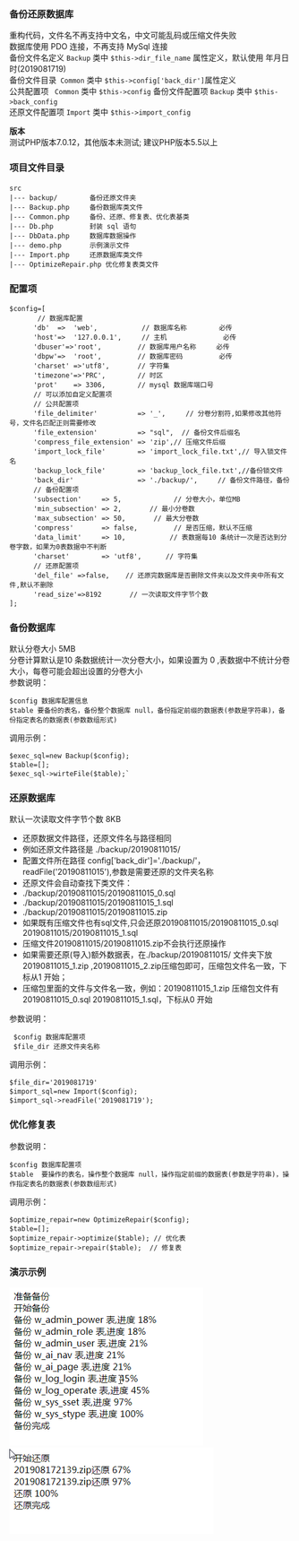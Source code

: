 ### 备份还原数据库
重构代码，文件名不再支持中文名，中文可能乱码或压缩文件失败  
数据库使用 PDO 连接，不再支持 MySql 连接  
备份文件名定义 `Backup`  类中 `$this->dir_file_name` 属性定义，默认使用 年月日时(2019081719)   
备份文件目录` Common` 类中 `$this->config['back_dir']`属性定义  
公共配置项 ` Common` 类中 `$this->config`
备份文件配置项 `Backup`  类中 `$this->back_config`  
还原文件配置项 `Import` 类中 `$this->import_config` 
 
**版本**  
测试PHP版本7.0.12，其他版本未测试; 建议PHP版本5.5以上

### 项目文件目录
    src
    |--- backup/        备份还原文件夹
    |--- Backup.php     备份数据库类文件
    |--- Common.php     备份、还原、修复表、优化表基类
    |--- Db.php         封装 sql 语句
    |--- DbData.php     数据库数据操作
    |--- demo.php       示例演示文件
    |--- Import.php     还原数据库类文件
    |--- OptimizeRepair.php 优化修复表类文件

### 配置项
    $config=[
           // 数据库配置
          'db'  =>  'web',           // 数据库名称        必传
          'host'=>  '127.0.0.1',     // 主机              必传
          'dbuser'=>'root',         // 数据库用户名称     必传
          'dbpw'=>  'root',         // 数据库密码         必传
          'charset' =>'utf8',       // 字符集
          'timezone'=>'PRC',        // 时区
          'prot'    => 3306,        // mysql 数据库端口号
          // 可以添加自定义配置项
          // 公共配置项
          'file_delimiter'          => '_',     // 分卷分割符,如果修改其他符号，文件名匹配正则需要修改
          'file_extension'          => "sql",  // 备份文件后缀名
          'compress_file_extension' => 'zip',// 压缩文件后缀
          'import_lock_file'        => 'import_lock_file.txt',// 导入锁文件名
          'backup_lock_file'        => 'backup_lock_file.txt',//备份锁文件
          'back_dir'                => './backup/',     // 备份文件路径，备份
          // 备份配置项
          'subsection'     => 5,             // 分卷大小，单位MB
          'min_subsection' => 2,       // 最小分卷数
          'max_subsection' => 50,       // 最大分卷数
          'compress'       => false,         // 是否压缩，默认不压缩
          'data_limit'     => 10,           // 表数据每10 条统计一次是否达到分卷字数，如果为0表数据中不判断
          'charset'        => 'utf8',      // 字符集
          // 还原配置项
          'del_file' =>false,	 // 还原完数据库是否删除文件夹以及文件夹中所有文件,默认不删除
          'read_size'=>8192       // 一次读取文件字节个数
    ];
    
### 备份数据库
默认分卷大小 5MB   
分卷计算默认是10 条数据统计一次分卷大小，如果设置为 0 ,表数据中不统计分卷大小，每卷可能会超出设置的分卷大小   
参数说明： 

    $config 数据库配置信息  
    $table 要备份的表名，备份整个数据库 null，备份指定前缀的数据表(参数是字符串)，备份指定表名的数据表(参数数组形式)  
    
 调用示例：  
 
    $exec_sql=new Backup($config);  
    $table=[];     
    $exec_sql->wirteFile($table);`

### 还原数据库
默认一次读取文件字节个数 8KB
 * 还原数据文件路径，还原文件名与路径相同
 * 例如还原文件路径是 ./backup/20190811015/
 * 配置文件所在路径 config['back_dir']='./backup/'，readFile('20190811015'),参数是需要还原的文件夹名称
 * 还原文件会自动查找下类文件：
 * ./backup/20190811015/20190811015_0.sql
 * ./backup/20190811015/20190811015_1.sql
 * ./backup/20190811015/20190811015.zip
 * 如果既有压缩文件也有sql文件,只会还原20190811015/20190811015_0.sql  20190811015/20190811015_1.sql
 * 压缩文件20190811015/20190811015.zip不会执行还原操作
 * 如果需要还原(导入)额外数据表，在./backup/20190811015/ 文件夹下放 20190811015_1.zip ,20190811015_2.zip压缩包即可，压缩包文件名一致，下标从1 开始；
 * 压缩包里面的文件与文件名一致，例如：20190811015_1.zip 压缩包文件有 20190811015_0.sql  20190811015_1.sql，下标从0 开始  
 
 参数说明：   
 
     $config 数据库配置项  
     $file_dir 还原文件夹名称
 
 调用示例：  
 
    $file_dir='2019081719'
    $import_sql=new Import($config);
    $import_sql->readFile('2019081719');

### 优化修复表
 参数说明：   
 
    $config 数据库配置项  
    $table  要操作的表名，操作整个数据库 null，操作指定前缀的数据表(参数是字符串)，操作指定表名的数据表(参数数组形式)  
 
 调用示例：  
 
    $optimize_repair=new OptimizeRepair($config);
    $table=[];
    $optimize_repair->optimize($table); // 优化表
    $optimize_repair->repair($table);  // 修复表

### 演示示例
![备份图片示例](test/backup.png)![还原图片示例](test/import.png)